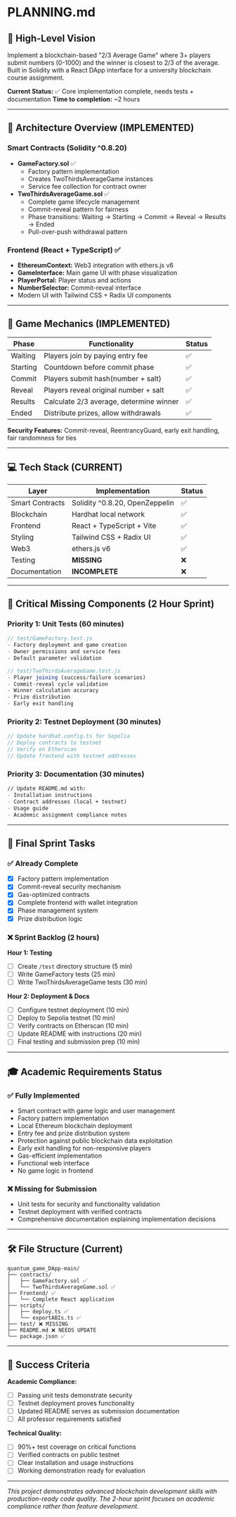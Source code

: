 # PLANNING.md

## 🎯 High-Level Vision
Implement a blockchain-based "2/3 Average Game" where 3+ players submit numbers (0-1000) and the winner is closest to 2/3 of the average. Built in Solidity with a React DApp interface for a university blockchain course assignment.

**Current Status:** ✅ Core implementation complete, needs tests + documentation
**Time to completion:** ~2 hours

---

## 🧱 Architecture Overview (IMPLEMENTED)

### Smart Contracts (Solidity ^0.8.20)
- **GameFactory.sol** ✅
  - Factory pattern implementation
  - Creates TwoThirdsAverageGame instances
  - Service fee collection for contract owner
- **TwoThirdsAverageGame.sol** ✅
  - Complete game lifecycle management
  - Commit-reveal pattern for fairness
  - Phase transitions: Waiting → Starting → Commit → Reveal → Results → Ended
  - Pull-over-push withdrawal pattern

### Frontend (React + TypeScript) ✅
- **EthereumContext:** Web3 integration with ethers.js v6
- **GameInterface:** Main game UI with phase visualization
- **PlayerPortal:** Player status and actions
- **NumberSelector:** Commit-reveal interface
- Modern UI with Tailwind CSS + Radix UI components

---

## 🧩 Game Mechanics (IMPLEMENTED)

| Phase | Functionality | Status |
|-------|---------------|---------|
| Waiting | Players join by paying entry fee | ✅ |
| Starting | Countdown before commit phase | ✅ |
| Commit | Players submit hash(number + salt) | ✅ |
| Reveal | Players reveal original number + salt | ✅ |
| Results | Calculate 2/3 average, determine winner | ✅ |
| Ended | Distribute prizes, allow withdrawals | ✅ |

**Security Features:** Commit-reveal, ReentrancyGuard, early exit handling, fair randomness for ties

---

## 💻 Tech Stack (CURRENT)

| Layer | Implementation | Status |
|-------|----------------|---------|
| Smart Contracts | Solidity ^0.8.20, OpenZeppelin | ✅ |
| Blockchain | Hardhat local network | ✅ |
| Frontend | React + TypeScript + Vite | ✅ |
| Styling | Tailwind CSS + Radix UI | ✅ |
| Web3 | ethers.js v6 | ✅ |
| Testing | **MISSING** | ❌ |
| Documentation | **INCOMPLETE** | ❌ |

---

## 🚨 Critical Missing Components (2 Hour Sprint)

### Priority 1: Unit Tests (60 minutes)
```javascript
// test/GameFactory.test.js
- Factory deployment and game creation
- Owner permissions and service fees
- Default parameter validation

// test/TwoThirdsAverageGame.test.js  
- Player joining (success/failure scenarios)
- Commit-reveal cycle validation
- Winner calculation accuracy
- Prize distribution
- Early exit handling
```

### Priority 2: Testnet Deployment (30 minutes)
```javascript
// Update hardhat.config.ts for Sepolia
// Deploy contracts to testnet
// Verify on Etherscan
// Update frontend with testnet addresses
```

### Priority 3: Documentation (30 minutes)
```markdown
// Update README.md with:
- Installation instructions
- Contract addresses (local + testnet)
- Usage guide
- Academic assignment compliance notes
```

---

## 📏 Final Sprint Tasks

### ✅ Already Complete
- [x] Factory pattern implementation
- [x] Commit-reveal security mechanism  
- [x] Gas-optimized contracts
- [x] Complete frontend with wallet integration
- [x] Phase management system
- [x] Prize distribution logic

### ❌ Sprint Backlog (2 hours)

**Hour 1: Testing**
- [ ] Create `/test` directory structure (5 min)
- [ ] Write GameFactory tests (25 min)
- [ ] Write TwoThirdsAverageGame tests (30 min)

**Hour 2: Deployment & Docs**
- [ ] Configure testnet deployment (10 min)
- [ ] Deploy to Sepolia testnet (10 min)
- [ ] Verify contracts on Etherscan (10 min)
- [ ] Update README with instructions (20 min)
- [ ] Final testing and submission prep (10 min)

---

## 🎓 Academic Requirements Status

### ✅ Fully Implemented
- Smart contract with game logic and user management
- Factory pattern implementation
- Local Ethereum blockchain deployment
- Entry fee and prize distribution system
- Protection against public blockchain data exploitation
- Early exit handling for non-responsive players
- Gas-efficient implementation
- Functional web interface
- No game logic in frontend

### ❌ Missing for Submission
- Unit tests for security and functionality validation
- Testnet deployment with verified contracts
- Comprehensive documentation explaining implementation decisions

---

## 🛠 File Structure (Current)

```
quantum_game_DApp-main/
├── contracts/
│   ├── GameFactory.sol ✅
│   └── TwoThirdsAverageGame.sol ✅
├── Frontend/ ✅
│   └── Complete React application
├── scripts/
│   ├── deploy.ts ✅
│   └── exportABIs.ts ✅
├── test/ ❌ MISSING
├── README.md ❌ NEEDS UPDATE
└── package.json ✅
```

---

## 🎯 Success Criteria

**Academic Compliance:**
- [ ] Passing unit tests demonstrate security
- [ ] Testnet deployment proves functionality  
- [ ] Updated README serves as submission documentation
- [ ] All professor requirements satisfied

**Technical Quality:**
- [ ] 90%+ test coverage on critical functions
- [ ] Verified contracts on public testnet
- [ ] Clear installation and usage instructions
- [ ] Working demonstration ready for evaluation

---

*This project demonstrates advanced blockchain development skills with production-ready code quality. The 2-hour sprint focuses on academic compliance rather than feature development.* 